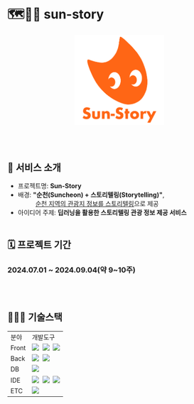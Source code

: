 # 🗺️👂🏻 sun-story
<p align="center">
  <img src="https://github.com/2024-SMHRD-DCX-BigData-11/sun-story/blob/main/SS/src/main/resources/static/assets/images/%EC%88%9C%ED%86%A0%EB%A6%AC1.png" width="40%" height="40%">
</p>
<br><br>

## 🙌 서비스 소개
 - 프로젝트명: <b>Sun-Story</b>
 - 배경: <b>"순천(Suncheon) + 스토리텔링(Storytelling)"</b>, <br>
&nbsp;&nbsp;&nbsp;&nbsp;&nbsp;&nbsp;&nbsp;&nbsp;&nbsp;&nbsp;<ins>순천 지역의 관광지 정보를 스토리텔링</ins>으로 제공
 - 아이디어 주제: <b>딥러닝을 활용한 스토리텔링 관광 정보 제공 서비스</b>
<br><br>

## 🗓️ 프로젝트 기간
<h3>2024.07.01 ~ 2024.09.04(약 9~10주)</h3>
<br><br>

## 🧑🏻‍💻 기술스택
<table>
  <tbody>
    <tr>
      <td>분야</td>
      <td>개발도구</td>
    </tr>
    <tr>
      <td>Front</td>
      <td>
        <img src="https://img.shields.io/badge/HTML5-E34F26?style=for-the-badge&logo=html5&logoColor=white">&nbsp;
        <img src="https://img.shields.io/badge/JavaScript-F7DF1E?style=for-the-badge&logo=JavaScript&logoColor=white">&nbsp;
        <img src="https://img.shields.io/badge/CSS3-1572B6?style=for-the-badge&logo=css3&logoColor=white">
      </td>
    </tr>
    <tr>
      <td>Back</td>
      <td>
        <img src="https://img.shields.io/badge/Python-3776AB?style=for-the-badge&logo=python&logoColor=white">&nbsp;
        <img src="https://img.shields.io/badge/Spring-6DB33F?style=for-the-badge&logo=spring&logoColor=white">
      </td>
    </tr>
    <tr>
      <td>DB</td>
      <td><img src="https://img.shields.io/badge/MySQL-00000F?style=for-the-badge&logo=mysql&logoColor=white"></td>
    </tr>
    <tr>
      <td>IDE</td>
      <td>
        <img src="https://img.shields.io/badge/Colab-F9AB00?style=for-the-badge&logo=googlecolab&color=525252">&nbsp;
        <img src="https://img.shields.io/badge/Eclipse-2C2255?style=for-the-badge&logo=eclipse&logoColor=white">&nbsp;
        <img src="https://img.shields.io/badge/Visual_Studio_Code-0078D4?style=for-the-badge&logo=visual%20studio%20code&logoColor=white">
      </td>
    </tr>
    <tr>
      <td>ETC</td>
      <td>
        <img src="https://namu.wiki/w/%EB%84%A4%EC%9D%B4%EB%B2%84%20%EC%A7%80%EB%8F%84">
        <img src="">
        <img src="">
      </td>
    </tr>
  </tbody>
</table>

<br><br>

